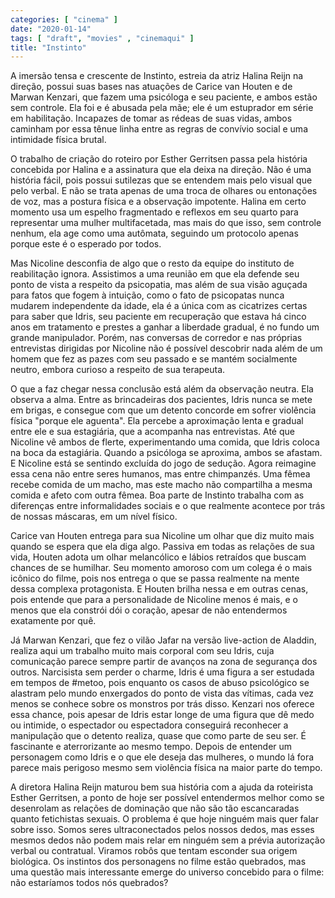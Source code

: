 ```yaml
---
categories: [ "cinema" ]
date: "2020-01-14"
tags: [ "draft", "movies" , "cinemaqui" ]
title: "Instinto"
---
```

A imersão tensa e crescente de Instinto, estreia da atriz Halina Reijn
na direção, possui suas bases nas atuações de Carice van Houten e de
Marwan Kenzari, que fazem uma psicóloga e seu paciente, e ambos estão
sem controle. Ela foi e é abusada pela mãe; ele é um estuprador em
série em habilitação. Incapazes de tomar as rédeas de suas vidas,
ambos caminham por essa tênue linha entre as regras de convívio social
e uma intimidade física brutal.

O trabalho de criação do roteiro por Esther Gerritsen passa
pela história concebida por Halina e a assinatura que ela deixa na
direção. Não é uma história fácil, pois possui sutilezas que se
entendem mais pelo visual que pelo verbal. E não se trata apenas de
uma troca de olhares ou entonações de voz, mas a postura física e a
observação impotente. Halina em certo momento usa um espelho fragmentado
e reflexos em seu quarto para representar uma mulher multifacetada,
mas mais do que isso, sem controle nenhum, ela age como uma autômata,
seguindo um protocolo apenas porque este é o esperado por todos.

Mas Nicoline desconfia de algo que o resto da equipe do instituto de
reabilitação ignora. Assistimos a uma reunião em que ela defende
seu ponto de vista a respeito da psicopatia, mas além de sua visão
aguçada para fatos que fogem à intuição, como o fato de psicopatas
nunca mudarem independente da idade, ela é a única com as cicatrizes
certas para saber que Idris, seu paciente em recuperação que estava
há cinco anos em tratamento e prestes a ganhar a liberdade gradual,
é no fundo um grande manipulador. Porém, nas conversas de corredor
e nas próprias entrevistas dirigidas por Nicoline não é possível
descobrir nada além de um homem que fez as pazes com seu passado e se
mantém socialmente neutro, embora curioso a respeito de sua terapeuta.

O que a faz chegar nessa conclusão está além da observação
neutra. Ela observa a alma. Entre as brincadeiras dos pacientes, Idris
nunca se mete em brigas, e consegue com que um detento concorde em sofrer
violência física "porque ele aguenta". Ela percebe a aproximação
lenta e gradual entre ele e sua estagiária, que a acompanha nas
entrevistas. Até que Nicoline vê ambos de flerte, experimentando uma
comida, que Idris coloca na boca da estagiária. Quando a psicóloga se
aproxima, ambos se afastam. E Nicoline está se sentindo excluída do jogo
de sedução. Agora reimagine essa cena não entre seres humanos, mas
entre chimpanzés. Uma fêmea recebe comida de um macho, mas este macho
não compartilha a mesma comida e afeto com outra fêmea. Boa parte de
Instinto trabalha com as diferenças entre informalidades sociais e o que
realmente acontece por trás de nossas máscaras, em um nível físico.

Carice van Houten entrega para sua Nicoline um olhar que diz muito mais
quando se espera que ela diga algo. Passiva em todas as relações de
sua vida, Houten adota um olhar melancólico e lábios retraídos que
buscam chances de se humilhar. Seu momento amoroso com um colega é o
mais icônico do filme, pois nos entrega o que se passa realmente na
mente dessa complexa protagonista. E Houten brilha nessa e em outras
cenas, pois entende que para a personalidade de Nicoline menos é mais,
e o menos que ela constrói dói o coração, apesar de não entendermos
exatamente por quê.

Já Marwan Kenzari, que fez o vilão Jafar na versão live-action de
Aladdin, realiza aqui um trabalho muito mais corporal com seu Idris, cuja
comunicação parece sempre partir de avanços na zona de segurança dos
outros. Narcisista sem perder o charme, Idris é uma figura a ser estudada
em tempos de #metoo, pois enquanto os casos de abuso psicológico se
alastram pelo mundo enxergados do ponto de vista das vítimas, cada vez
menos se conhece sobre os monstros por trás disso. Kenzari nos oferece
essa chance, pois apesar de Idris estar longe de uma figura que dê
medo ou intimide, o espectador ou espectadora conseguirá reconhecer
a manipulação que o detento realiza, quase que como parte de seu
ser. É fascinante e aterrorizante ao mesmo tempo. Depois de entender
um personagem como Idris e o que ele deseja das mulheres, o mundo lá
fora parece mais perigoso mesmo sem violência física na maior parte
do tempo.

A diretora Halina Reijn maturou bem sua história com a ajuda da
roteirista Esther Gerritsen, a ponto de hoje ser possível entendermos
melhor como se desenrolam as relações de dominação que não são
tão escancaradas quanto fetichistas sexuais. O problema é que hoje
ninguém mais quer falar sobre isso. Somos seres ultraconectados pelos
nossos dedos, mas esses mesmos dedos não podem mais relar em ninguém
sem a prévia autorização verbal ou contratual. Viramos robôs que
tentam esconder sua origem biológica. Os instintos dos personagens no
filme estão quebrados, mas uma questão mais interessante emerge do
universo concebido para o filme: não estaríamos todos nós quebrados?
